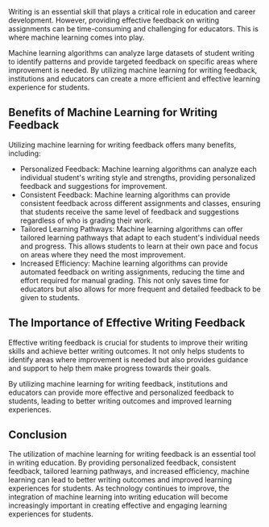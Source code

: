 

Writing is an essential skill that plays a critical role in education and career development. However, providing effective feedback on writing assignments can be time-consuming and challenging for educators. This is where machine learning comes into play.

Machine learning algorithms can analyze large datasets of student writing to identify patterns and provide targeted feedback on specific areas where improvement is needed. By utilizing machine learning for writing feedback, institutions and educators can create a more efficient and effective learning experience for students.

Benefits of Machine Learning for Writing Feedback
-------------------------------------------------

Utilizing machine learning for writing feedback offers many benefits, including:

* Personalized Feedback: Machine learning algorithms can analyze each individual student's writing style and strengths, providing personalized feedback and suggestions for improvement.
* Consistent Feedback: Machine learning algorithms can provide consistent feedback across different assignments and classes, ensuring that students receive the same level of feedback and suggestions regardless of who is grading their work.
* Tailored Learning Pathways: Machine learning algorithms can offer tailored learning pathways that adapt to each student's individual needs and progress. This allows students to learn at their own pace and focus on areas where they need the most improvement.
* Increased Efficiency: Machine learning algorithms can provide automated feedback on writing assignments, reducing the time and effort required for manual grading. This not only saves time for educators but also allows for more frequent and detailed feedback to be given to students.

The Importance of Effective Writing Feedback
--------------------------------------------

Effective writing feedback is crucial for students to improve their writing skills and achieve better writing outcomes. It not only helps students to identify areas where improvement is needed but also provides guidance and support to help them make progress towards their goals.

By utilizing machine learning for writing feedback, institutions and educators can provide more effective and personalized feedback to students, leading to better writing outcomes and improved learning experiences.

Conclusion
----------

The utilization of machine learning for writing feedback is an essential tool in writing education. By providing personalized feedback, consistent feedback, tailored learning pathways, and increased efficiency, machine learning can lead to better writing outcomes and improved learning experiences for students. As technology continues to improve, the integration of machine learning into writing education will become increasingly important in creating effective and engaging learning experiences for students.
